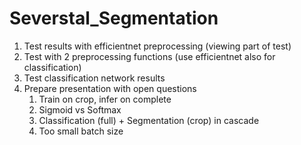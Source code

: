 # Severstal_Segmentation

1. Test results with efficientnet preprocessing (viewing part of test)
2. Test with 2 preprocessing functions (use efficientnet also for classification)
3. Test classification network results
4. Prepare presentation with open questions
	1. Train on crop, infer on complete
	2. Sigmoid vs Softmax
	3. Classification (full) + Segmentation (crop) in cascade
	4. Too small batch size
